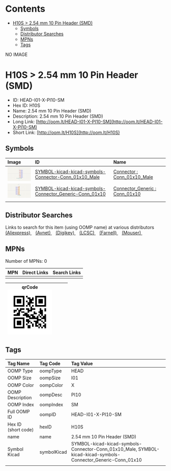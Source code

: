



Contents
========

* [H10S > 2.54 mm 10 Pin Header (SMD)](#h10s--254-mm-10-pin-header-smd)
	* [Symbols](#symbols)
	* [Distributor Searches](#distributor-searches)
	* [MPNs](#mpns)
	* [Tags](#tags)
  
NO IMAGE  
# H10S > 2.54 mm 10 Pin Header (SMD)

- ID: HEAD-I01-X-PI10-SM
- Hex ID: H10S
- Name: 2.54 mm 10 Pin Header (SMD)
- Description: 2.54 mm 10 Pin Header (SMD)
- Long Link: [http://oom.lt/HEAD-I01-X-PI10-SM](http://oom.lt/HEAD-I01-X-PI10-SM)
- Short Link: [http://oom.lt/H10S](http://oom.lt/H10S)

## Symbols
  

|Image|ID|Name|
| :--- | :--- | :--- |
|[![](https://raw.githubusercontent.com/oomlout/oomlout_OOMP_eda_V2/main/SYMBOL/kicad/kicad-symbols/Connector/Conn_01x10_Male/image_140.png)](https://github.com/oomlout/oomlout_OOMP_eda_V2/tree/main/SYMBOL/kicad/kicad-symbols/Connector/Conn_01x10_Male/)|[SYMBOL-kicad-kicad-symbols-Connector-Conn_01x10_Male](https://github.com/oomlout/oomlout_OOMP_eda_V2/tree/main/SYMBOL/kicad/kicad-symbols/Connector/Conn_01x10_Male/)|[Connector : Conn_01x10_Male](https://github.com/oomlout/oomlout_OOMP_eda_V2/tree/main/SYMBOL/kicad/kicad-symbols/Connector/Conn_01x10_Male/)|
|[![](https://raw.githubusercontent.com/oomlout/oomlout_OOMP_eda_V2/main/SYMBOL/kicad/kicad-symbols/Connector_Generic/Conn_01x10/image_140.png)](https://github.com/oomlout/oomlout_OOMP_eda_V2/tree/main/SYMBOL/kicad/kicad-symbols/Connector_Generic/Conn_01x10/)|[SYMBOL-kicad-kicad-symbols-Connector_Generic-Conn_01x10](https://github.com/oomlout/oomlout_OOMP_eda_V2/tree/main/SYMBOL/kicad/kicad-symbols/Connector_Generic/Conn_01x10/)|[Connector_Generic : Conn_01x10](https://github.com/oomlout/oomlout_OOMP_eda_V2/tree/main/SYMBOL/kicad/kicad-symbols/Connector_Generic/Conn_01x10/)|
||||

## Distributor Searches
  
Links to search for this item (using OOMP name) at various distributors  
[(Aliexpress) ](https://www.aliexpress.com/wholesale?SearchText=11172.54+mm+10+Pin+Header+SMD)&nbsp;&nbsp;&nbsp;[(Avnet) ](https://www.avnet.com/shop/us/search/2.54+mm+10+Pin+Header+SMD)&nbsp;&nbsp;&nbsp;[(Digikey) ](https://www.digikey.co.uk/en/products/result?s=2.54+mm+10+Pin+Header+SMD)&nbsp;&nbsp;&nbsp;[(LCSC) ](https://www.lcsc.com/search?q=2.54+mm+10+Pin+Header+SMD)&nbsp;&nbsp;&nbsp;[(Farnell) ](https://uk.farnell.com/search?st=2.54+mm+10+Pin+Header+SMD)&nbsp;&nbsp;&nbsp;[(Mouser) ](https://www.mouser.com/c/?q=2.54+mm+10+Pin+Header+SMD)&nbsp;&nbsp;&nbsp;
## MPNs
  
Number of MPNs: 0  

|MPN|Direct Links|Search Links|
| :--- | :--- | :--- |
||||
  

|qrCode<br>[![](https://raw.githubusercontent.com/oomlout/oomlout_OOMP_parts_V2/main/HEAD/I01/X/PI10/SM/qrCode_140.png)](https://github.com/oomlout/oomlout_OOMP_parts_V2/tree/main/HEAD/I01/X/PI10/SM/qrCode.png)||||
| :---: | :---: | :---: | :---: |

## Tags
  

|Tag Name|Tag Code|Tag Value|
| :--- | :--- | :--- |
|OOMP Type|oompType|HEAD|
|OOMP Size|oompSize|I01|
|OOMP Color|oompColor|X|
|OOMP Description|oompDesc|PI10|
|OOMP Index|oompIndex|SM|
|Full OOMP ID|oompID|HEAD-I01-X-PI10-SM|
|Hex ID (short code)|hexID|H10S|
|name|name|2.54 mm 10 Pin Header (SMD)|
|Symbol Kicad|symbolKicad|SYMBOL-kicad-kicad-symbols-Connector-Conn_01x10_Male, SYMBOL-kicad-kicad-symbols-Connector_Generic-Conn_01x10|
||||
